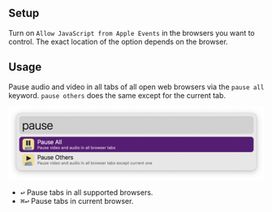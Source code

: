 ## Setup

Turn on `Allow JavaScript from Apple Events` in the browsers you want to control. The exact location of the option depends on the browser.

## Usage

Pause audio and video in all tabs of all open web browsers via the `pause all` keyword. `pause others` does the same except for the current tab.

![Alfred search for pause](images/pauses.png)

* <kbd>↩</kbd> Pause tabs in all supported browsers.
* <kbd>⌘</kbd><kbd>↩</kbd> Pause tabs in current browser.

